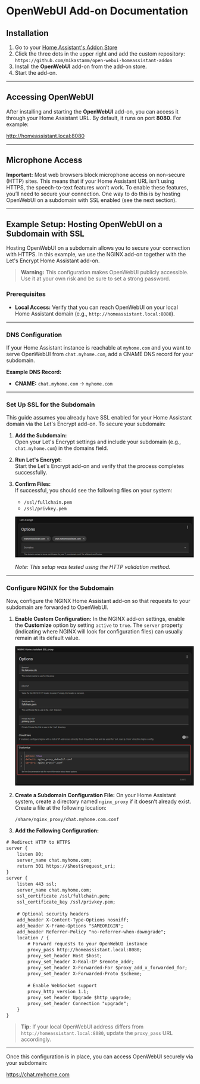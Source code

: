 # OpenWebUI Add-on Documentation

## Installation

1. Go to your [Home Assistant's Addon Store](https://my.home-assistant.io/redirect/supervisor_store/)
2. Click the three dots in the upper right and add the custom repository: `https://github.com/mikastamm/open-webui-homeassistant-addon` 
3. Install the **OpenWebUI** add-on from the add-on store.  
4. Start the add-on.

---

## Accessing OpenWebUI

After installing and starting the **OpenWebUI** add-on, you can access it through your Home Assistant URL. By default, it runs on port **8080**. For example:

http://homeassistant.local:8080


---

## Microphone Access

**Important:** Most web browsers block microphone access on non-secure (HTTP) sites. This means that if your Home Assistant URL isn’t using HTTPS, the speech-to-text features won’t work. To enable these features, you’ll need to secure your connection. One way to do this is by hosting OpenWebUI on a subdomain with SSL enabled (see the next section).

---

## Example Setup: Hosting OpenWebUI on a Subdomain with SSL

Hosting OpenWebUI on a subdomain allows you to secure your connection with HTTPS. In this example, we use the NGINX add-on together with the Let's Encrypt Home Assistant add-on.

> **Warning:** This configuration makes OpenWebUI publicly accessible. Use it at your own risk and be sure to set a strong password.

### Prerequisites

- **Local Access:** Verify that you can reach OpenWebUI on your local Home Assistant domain (e.g., `http://homeassistant.local:8080`).

---

### DNS Configuration

If your Home Assistant instance is reachable at `myhome.com` and you want to serve OpenWebUI from `chat.myhome.com`, add a CNAME DNS record for your subdomain.

**Example DNS Record:**

- **CNAME:** `chat.myhome.com` → `myhome.com`

---

### Set Up SSL for the Subdomain

This guide assumes you already have SSL enabled for your Home Assistant domain via the Let's Encrypt add-on. To secure your subdomain:

1. **Add the Subdomain:**  
   Open your Let's Encrypt settings and include your subdomain (e.g., `chat.myhome.com`) in the domains field.

2. **Run Let's Encrypt:**  
   Start the Let's Encrypt add-on and verify that the process completes successfully.

3. **Confirm Files:**  
   If successful, you should see the following files on your system:
   - `/ssl/fullchain.pem`
   - `/ssl/privkey.pem`

   ![Let's Encrypt Settings](docs-letsencrypt-settings.png)

   *Note: This setup was tested using the HTTP validation method.*

---

### Configure NGINX for the Subdomain

Now, configure the NGINX Home Assistant add-on so that requests to your subdomain are forwarded to OpenWebUI.

1. **Enable Custom Configuration:**
    In the NGINX add-on settings, enable the **Customize** option by setting `active` to `true`.
    The `server` property (indicating where NGINX will look for configuration files) can usually remain at its default value.

   ![NGINX Settings](docs-nginx-1.png)

2. **Create a Subdomain Configuration File:**
   On your Home Assistant system, create a directory named `nginx_proxy` if it doesn’t already exist.
   Create a file at the following location:
    ```
    /share/nginx_proxy/chat.myhome.com.conf
    ```

3. **Add the Following Configuration:**
```
# Redirect HTTP to HTTPS
server {
    listen 80;
    server_name chat.myhome.com;
    return 301 https://$host$request_uri;
}
server {
    listen 443 ssl;
    server_name chat.myhome.com;
    ssl_certificate /ssl/fullchain.pem;
    ssl_certificate_key /ssl/privkey.pem;
    
    # Optional security headers
    add_header X-Content-Type-Options nosniff;
    add_header X-Frame-Options "SAMEORIGIN";
    add_header Referrer-Policy "no-referrer-when-downgrade";
    location / {
        # Forward requests to your OpenWebUI instance
        proxy_pass http://homeassistant.local:8080;
        proxy_set_header Host $host;
        proxy_set_header X-Real-IP $remote_addr;
        proxy_set_header X-Forwarded-For $proxy_add_x_forwarded_for;
        proxy_set_header X-Forwarded-Proto $scheme;
        
        # Enable WebSocket support
        proxy_http_version 1.1;
        proxy_set_header Upgrade $http_upgrade;
        proxy_set_header Connection "upgrade";
    }
}
```

   > **Tip:** If your local OpenWebUI address differs from `http://homeassistant.local:8080`, update the `proxy_pass` URL accordingly.

---

Once this configuration is in place, you can access OpenWebUI securely via your subdomain:

https://chat.myhome.com
